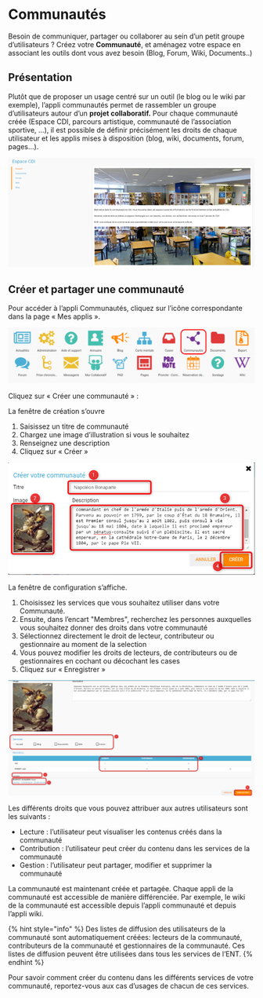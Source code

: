 # Communautés

Besoin de communiquer, partager ou collaborer au sein d’un petit groupe d’utilisateurs ? Créez votre **Communauté**, et aménagez votre espace en associant les outils dont vous avez besoin \(Blog, Forum, Wiki, Documents..\)

## Présentation

Plutôt que de proposer un usage centré sur un outil \(le blog ou le wiki par exemple\), l’appli communautés permet de rassembler un groupe d’utilisateurs autour d’un **projet collaboratif.** Pour chaque communauté créée \(Espace CDI, parcours artistique, communauté de l’association sportive, …\), il est possible de définir précisément les droits de chaque utilisateur et les applis mises à disposition \(blog, wiki, documents, forum, pages…\).

![](.gitbook/assets/communaut_pres-convertimage%20%282%29.png)

## Créer et partager une communauté

Pour accéder à l’appli Communautés, cliquez sur l’icône correspondante dans la page « Mes applis ».

![](.gitbook/assets/mes_applis_3-1024x231.png)

Cliquez sur « Créer une communauté » :

La fenêtre de création s’ouvre

1. Saisissez un titre de communauté
2. Chargez une image d’illustration si vous le souhaitez
3. Renseignez une description
4. Cliquez sur « Créer »

![](.gitbook/assets/communaute-creation%20%283%29.png)

La fenêtre de configuration s’affiche.

1. Choisissez les services que vous souhaitez utiliser dans votre Communauté.
2. Ensuite, dans l’encart "Membres", recherchez les personnes auxquelles vous souhaitez donner des droits dans votre communauté
3. Sélectionnez directement le droit de lecteur, contributeur ou gestionnaire au moment de la selection
4. Vous pouvez modifier les droits de lecteurs, de contributeurs ou de gestionnaires en cochant ou décochant les cases
5. Cliquez sur « Enregistrer »

![](.gitbook/assets/communaute-partage-the-one%20%282%29.png)

Les différents droits que vous pouvez attribuer aux autres utilisateurs sont les suivants :

* Lecture : l’utilisateur peut visualiser les contenus créés dans la communauté
* Contribution : l’utilisateur peut créer du contenu dans les services de la communauté
* Gestion : l’utilisateur peut partager, modifier et supprimer la communauté

La communauté est maintenant créée et partagée. Chaque appli de la communauté est accessible de manière différenciée. Par exemple, le wiki de la communauté est accessible depuis l’appli communauté et depuis l’appli wiki.

{% hint style="info" %}
Des listes de diffusion des utilisateurs de la communauté sont automatiquement créées: lecteurs de la communauté, contributeurs de la communauté et gestionnaires de la communauté. Ces listes de diffusion peuvent être utilisées dans tous les services de l’ENT.
{% endhint %}

Pour savoir comment créer du contenu dans les différents services de votre communauté, reportez-vous aux cas d’usages de chacun de ces services.


